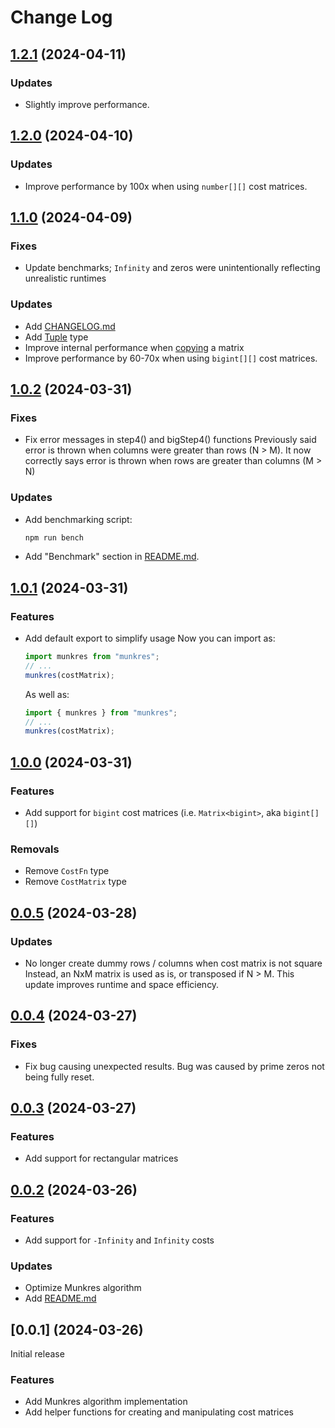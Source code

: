 # Change Log

## [1.2.1](https://github.com/havelessbemore/munkres/compare/v1.2.0...v1.2.1) (2024-04-11)

### Updates

- Slightly improve performance.


## [1.2.0](https://github.com/havelessbemore/munkres/compare/v1.1.0...v1.2.0) (2024-04-10)

### Updates

- Improve performance by 100x when using `number[][]` cost matrices.

## [1.1.0](https://github.com/havelessbemore/munkres/compare/v1.0.2...v1.1.0) (2024-04-09)

### Fixes

- Update benchmarks; `Infinity` and zeros were unintentionally reflecting unrealistic runtimes

### Updates

- Add [CHANGELOG.md](./CHANGELOG.md)
- Add [Tuple](./src/types/tuple.d.ts) type
- Improve internal performance when [copying](src/utils/matrix.ts) a matrix
- Improve performance by 60-70x when using `bigint[][]` cost matrices.

## [1.0.2](https://github.com/havelessbemore/munkres/compare/v1.0.1...v1.0.2) (2024-03-31)

### Fixes

- Fix error messages in step4() and bigStep4() functions
  Previously said error is thrown when columns were greater than rows (N > M). It now correctly says error is thrown when rows are greater than columns (M > N)

### Updates

- Add benchmarking script:

  ```bash
  npm run bench
  ```

- Add "Benchmark" section in [README.md](./README.md).

## [1.0.1](https://github.com/havelessbemore/munkres/compare/v1.0.0...v1.0.1) (2024-03-31)

### Features

- Add default export to simplify usage
  Now you can import as:
  ```javascript
  import munkres from "munkres";
  // ...
  munkres(costMatrix);
  ```
  As well as:
  ```javascript
  import { munkres } from "munkres";
  // ...
  munkres(costMatrix);
  ```

## [1.0.0](https://github.com/havelessbemore/munkres/compare/v0.0.5...v1.0.0) (2024-03-31)

### Features

- Add support for `bigint` cost matrices (i.e. `Matrix<bigint>`, aka `bigint[][]`)

### Removals

- Remove `CostFn` type
- Remove `CostMatrix` type

## [0.0.5](https://github.com/havelessbemore/munkres/compare/v0.0.4...v0.0.5) (2024-03-28)

### Updates

- No longer create dummy rows / columns when cost matrix is not square
  Instead, an NxM matrix is used as is, or transposed if N > M. This update improves runtime and space efficiency.

## [0.0.4](https://github.com/havelessbemore/munkres/compare/v0.0.3...v0.0.4) (2024-03-27)

### Fixes

- Fix bug causing unexpected results. Bug was caused by prime zeros not being fully reset.

## [0.0.3](https://github.com/havelessbemore/munkres/compare/v0.0.2...v0.0.3) (2024-03-27)

### Features

- Add support for rectangular matrices

## [0.0.2](https://github.com/havelessbemore/munkres/compare/v0.0.1...v0.0.2) (2024-03-26)

### Features

- Add support for `-Infinity` and `Infinity` costs

### Updates

- Optimize Munkres algorithm
- Add [README.md](./README.md)

## [0.0.1] (2024-03-26)

Initial release

### Features

- Add Munkres algorithm implementation
- Add helper functions for creating and manipulating cost matrices
